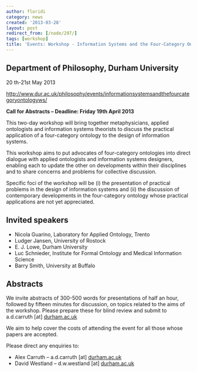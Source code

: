 ```yaml
---
author: floridi
category: news
created: '2013-03-28'
layout: post
redirect_from: [/node/297/]
tags: [workshop]
title: 'Events: Workshop - Information Systems and the Four-Category Ontology'
---
```

## **Department of Philosophy, Durham University**  
20 th-21st May 2013

<http://www.dur.ac.uk/philosophy/events/informationsystemsandthefourcategoryontologyws/>

**Call for Abstracts – Deadline: Friday 19th April 2013**

This two-day workshop will bring together metaphysicians, applied ontologists
and information systems theorists to discuss the practical application of a
four-category ontology to the design of information systems.

 This workshop aims to put advocates of four-category ontologies into direct
dialogue with applied ontologists and information systems designers, enabling
each to update the other on developments within their disciplines and to share
concerns and problems for collective discussion.

Specific foci of the workshop will be (i) the presentation of practical
problems in the design of information systems and (ii) the discussion of
contemporary developments in the four-category ontology whose practical
applications are not yet appreciated.

## **Invited speakers**

  * Nicola Guarino, Laboratory for Applied Ontology, Trento
  * Ludger Jansen, University of Rostock
  * E. J. Lowe, Durham University
  * Luc Schnieder, Institute for Formal Ontology and Medical Information Science
  * Barry Smith, University at Buffalo

## **Abstracts**

We invite abstracts of 300-500 words for presentations of half an hour,
followed by fifteen minutes for discussion, on topics related to the aims of
the workshop. Please prepare these for blind review and submit to a.d.carruth
[at] [durham.ac.uk](http://durham.ac.uk/)

We aim to help cover the costs of attending the event for all those whose
papers are accepted.

Please direct any enquiries to:

  * Alex Carruth – a.d.carruth [at] [durham.ac.uk](http://durham.ac.uk/)
  * David Westland – d.w.westland [at] [durham.ac.uk](http://durham.ac.uk/)

